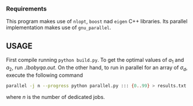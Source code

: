 ### Requirements
This program makes use of `nlopt`, `boost` nad `eigen` C++ libraries. Its parallel implementation makes use of `gnu_parallel`.

## USAGE
First compile running `python build.py`. To get the optimal values of $a_1$ and $a_2$, run $./bobyqa.out$. On the other hand, to run in parallel for an array of $\sigma_d$, execute the following command

```bash
parallel -j n --progress python parallel.py ::: {0..99} > results.txt
```
where $n$ is the number of dedicated jobs.
